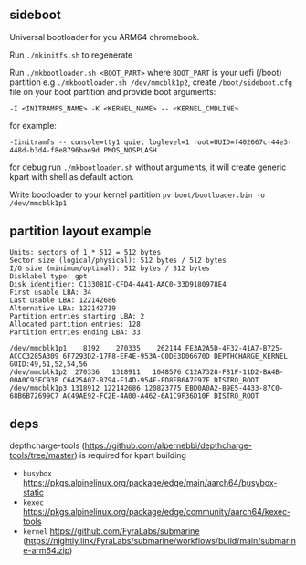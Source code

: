 sideboot
--------

Universal bootloader for you ARM64 chromebook. 

Run `./mkinitfs.sh` to regenerate



Run `./mkbootloader.sh <BOOT_PART>` where `BOOT_PART` is your uefi (/boot) partition e.g `./mkbootloader.sh /dev/mmcblk1p2`,
create `/boot/sideboot.cfg` file on your boot partition and provide boot arguments:
```
-I <INITRAMFS_NAME> -K <KERNEL_NAME> -- <KERNEL_CMDLINE>
```

for example:
```
-Iinitramfs -- console=tty1 quiet loglevel=1 root=UUID=f402667c-44e3-448d-b3d4-f8e8796bae9d PMOS_NOSPLASH
```

for debug run `./mkbootloader.sh` without arguments, it will create generic kpart with shell as default action.

Write bootloader to your kernel partition `pv boot/bootloader.bin -o /dev/mmcblk1p1`

partition layout example
------------------------

```
Units: sectors of 1 * 512 = 512 bytes
Sector size (logical/physical): 512 bytes / 512 bytes
I/O size (minimum/optimal): 512 bytes / 512 bytes
Disklabel type: gpt
Disk identifier: C1330B1D-CFD4-4A41-AAC0-33D9180978E4
First usable LBA: 34
Last usable LBA: 122142686
Alternative LBA: 122142719
Partition entries starting LBA: 2
Allocated partition entries: 128
Partition entries ending LBA: 33

/dev/mmcblk1p1    8192    270335    262144 FE3A2A5D-4F32-41A7-B725-ACCC3285A309 6F7293D2-17F8-EF4E-953A-C0DE3D06670D DEPTHCHARGE_KERNEL GUID:49,51,52,54,56
/dev/mmcblk1p2  270336   1318911   1048576 C12A7328-F81F-11D2-BA4B-00A0C93EC93B C6425A07-B794-F14D-954F-FD8FB6A7F97F DISTRO_BOOT   
/dev/mmcblk1p3 1318912 122142686 120823775 EBD0A0A2-B9E5-4433-87C0-68B6B72699C7 AC49AE92-FC2E-4A00-A462-6A1C9F36D10F DISTRO_ROOT
```

deps
----

depthcharge-tools (https://github.com/alpernebbi/depthcharge-tools/tree/master) is required for kpart building

- `busybox` https://pkgs.alpinelinux.org/package/edge/main/aarch64/busybox-static
- `kexec` https://pkgs.alpinelinux.org/package/edge/community/aarch64/kexec-tools
- `kernel` https://github.com/FyraLabs/submarine (https://nightly.link/FyraLabs/submarine/workflows/build/main/submarine-arm64.zip)
